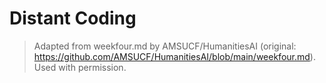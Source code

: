 # Distant Coding

> Adapted from weekfour.md by AMSUCF/HumanitiesAI (original: https://github.com/AMSUCF/HumanitiesAI/blob/main/weekfour.md). Used with permission.
